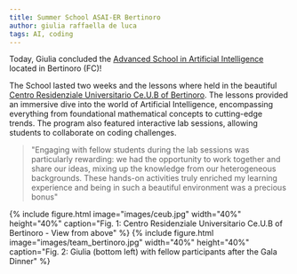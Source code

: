 ```yaml
---
title: Summer School ASAI-ER Bertinoro
author: giulia raffaella de luca
tags: AI, coding
---
```


Today, Giulia concluded the [Advanced School in Artificial Intelligence](https://asai-er.github.io/) located in Bertinoro (FC)!

The School lasted two weeks and the lessons where held in the beautiful [Centro Residenziale Universitario Ce.U.B of Bertinoro](https://www.ceub.it/). The lessons provided an immersive dive into the world of Artificial Intelligence, encompassing everything from foundational mathematical concepts to cutting-edge trends. The program also featured interactive lab sessions, allowing students to collaborate on coding challenges. 

> "Engaging with fellow students during the lab sessions was particularly rewarding: we had the opportunity to work together and share our ideas, mixing up the knowledge from our heterogeneous backgrounds. These hands-on activities truly enriched my learning experience and being in such a beautiful environment was a precious bonus"

{% include figure.html image="images/ceub.jpg" width="40%" height="40%" caption="Fig. 1: Centro Residenziale Universitario Ce.U.B of Bertinoro - View from above" %}
{% include figure.html image="images/team_bertinoro.jpg" width="40%" height="40%" caption="Fig. 2: Giulia (bottom left) with fellow participants after the Gala Dinner" %}
